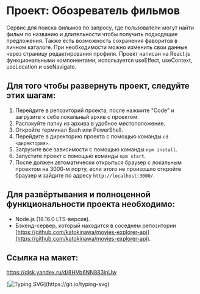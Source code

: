 # Проект: Обозреватель фильмов

Сервис для поиска фильмов по запросу, где пользователи могут найти фильм по названию и длительности чтобы получить подходящие предложения. Также есть возможность сохранения фаворитов в личном каталоге. При необходимости можно изменить свои данные через страницу редактирования профиля. Проект написан на React.js функциональными компонентами, используется useEffect, useContext, useLocation и useNavigate.

## Для того чтобы развернуть проект, следуйте этих шагам:

1. Перейдите в репозиторий проекта, после нажмите "Code" и загрузите к себе локальный архив с проектом.
2. Распакуйте папку из архива в удобное местоположение.
3. Откройте терминал Bash или PowerShell.
4. Перейдите в директорию проекта с помощью команды `cd <директория>`.
5. Загрузите все зависимости с помощью команды `npm install`.
6. Запустите проект с помощью команды `npm start`.
7. После должен автоматически открыться браузер с локальным проектом на 3000-м порту, если этого не произошло откройте браузер и зайдите по адресу `http://localhost:3000/`.

## Для развёртывания и полноценной функциональности проекта необходимо:
- Node.js (18.16.0 LTS-версия).
- Бэкенд-сервер, который находится в соседнем репозитории [https://github.com/katokinawa/movies-explorer-api](https://github.com/katokinawa/movies-explorer-api).

## Ссылка на макет:
https://disk.yandex.ru/d/8HVb6NN883inUw

[![Typing SVG](https://readme-typing-svg.herokuapp.com?font=Inter&weight=500&duration=10000&pause=1000&repeat=false&width=435&lines=%D0%A1%D0%BF%D0%B0%D1%81%D0%B8%D0%B1%D0%BE+%D0%B7%D0%B0+%D0%B2%D0%BD%D0%B8%D0%BC%D0%B0%D0%BD%D0%B8%D0%B5!)](https://git.io/typing-svg)
